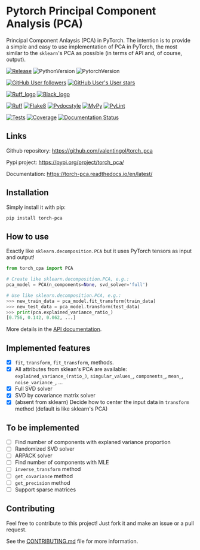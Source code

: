 # Pytorch Principal Component Analysis (PCA)

Principal Component Anlaysis (PCA) in PyTorch. The intention is to provide a
simple and easy to use implementation of PCA in PyTorch, the most similar to
the `sklearn`'s PCA as possible (in terms of API and, of course, output).

[![Release](https://img.shields.io/github/v/tag/valentingol/torch_pca?label=Pypi&logo=pypi&logoColor=yellow)](https://pypi.org/project/torch_pca/)
![PythonVersion](https://img.shields.io/badge/python-3.8%20%7E%203.11-informational)
![PytorchVersion](https://img.shields.io/badge/pytorch-1.8%20%7E%201.13%20%7C%202.0+-informational)

[![GitHub User followers](https://img.shields.io/github/followers/valentingol?label=User%20followers&style=social)](https://github.com/valentingol)
[![GitHub User's User stars](https://img.shields.io/github/stars/valentingol?label=User%20Stars&style=social)](https://github.com/valentingol)

[![Ruff_logo](https://img.shields.io/endpoint?url=https://raw.githubusercontent.com/charliermarsh/ruff/main/assets/badge/v1.json)](https://github.com/charliermarsh/ruff)
[![Black_logo](https://img.shields.io/badge/code%20style-black-000000.svg)](https://github.com/psf/black)

[![Ruff](https://github.com/valentingol/torch_pca/actions/workflows/ruff.yaml/badge.svg)](https://github.com/valentingol/Dinosor/actions/workflows/ruff.yaml)
[![Flake8](https://github.com/valentingol/torch_pca/actions/workflows/flake.yaml/badge.svg)](https://github.com/valentingol/Dinosor/actions/workflows/flake.yaml)
[![Pydocstyle](https://github.com/valentingol/torch_pca/actions/workflows/pydocstyle.yaml/badge.svg)](https://github.com/valentingol/Dinosor/actions/workflows/pydocstyle.yaml)
[![MyPy](https://github.com/valentingol/torch_pca/actions/workflows/mypy.yaml/badge.svg)](https://github.com/valentingol/Dinosor/actions/workflows/mypy.yaml)
[![PyLint](https://img.shields.io/endpoint?url=https://gist.githubusercontent.com/valentingol/8fb4f3f78584e085dd7b0cca7e046d1f/raw/torch_pca_pylint.json)](https://github.com/valentingol/torch_pca/actions/workflows/pylint.yaml)

[![Tests](https://github.com/valentingol/torch_pca/actions/workflows/tests.yaml/badge.svg)](https://github.com/valentingol/torch_pca/actions/workflows/tests.yaml)
[![Coverage](https://img.shields.io/endpoint?url=https://gist.githubusercontent.com/valentingol/c5a6b5731db93da673f8e258b2669080/raw/torch_pca_tests.json)](https://github.com/valentingol/torch_pca/actions/workflows/tests.yaml)
[![Documentation Status](https://readthedocs.org/projects/torch-pca/badge/?version=latest)](https://torch-pca.readthedocs.io/en/latest/?badge=latest)

## Links

Github repository: https://github.com/valentingol/torch_pca

Pypi project: https://pypi.org/project/torch_pca/

Documentation: https://torch-pca.readthedocs.io/en/latest/

## Installation

Simply install it with pip:

```bash
pip install torch-pca
```

## How to use

Exactly like `sklearn.decomposition.PCA` but it uses PyTorch tensors as input and output!

```python
from torch_cpa import PCA

# Create like sklearn.decomposition.PCA, e.g.:
pca_model = PCA(n_components=None, svd_solver='full')

# Use like sklearn.decomposition.PCA, e.g.:
>>> new_train_data = pca_model.fit_transform(train_data)
>>> new_test_data = pca_model.transform(test_data)
>>> print(pca.explained_variance_ratio_)
[0.756, 0.142, 0.062, ...]
```

More details in the [API documentation](https://torch-pca.readthedocs.io/en/latest/api.html#torch_pca.pca_main.PCA).

## Implemented features

- [x] `fit`, `transform`, `fit_transform`, methods.
- [x] All attributes from sklean's PCA are available: `explained_variance_(ratio_)`,
      `singular_values_`, `components_`, `mean_`, `noise_variance_`, ...
- [x] Full SVD solver
- [x] SVD by covariance matrix solver
- [x] (absent from sklearn) Decide how to center the input data in `transform` method
  (default is like sklearn's PCA)

## To be implemented

- [ ] Find number of components with explaned variance proportion
- [ ] Randomized SVD solver
- [ ] ARPACK solver
- [ ] Find number of components with MLE
- [ ] `inverse_transform` method
- [ ] `get_covariance` method
- [ ] `get_precision` method
- [ ] Support sparse matrices

## Contributing

Feel free to contribute to this project! Just fork it and make an issue or a pull request.

See the [CONTRIBUTING.md](CONTRIBUTING.md) file for more information.
